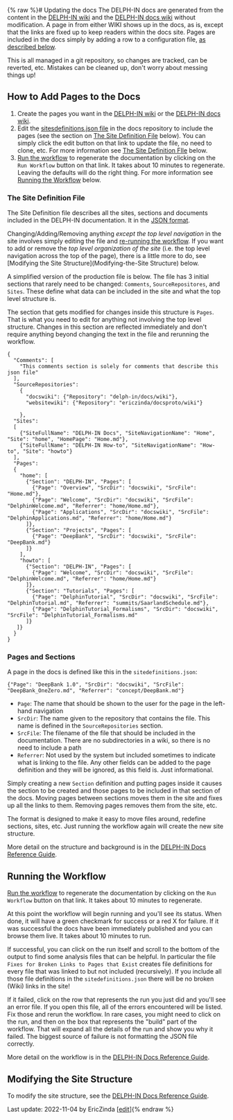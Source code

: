 {% raw %}# Updating the docs
The DELPH-IN docs are generated from the content in the [DELPH-IN wiki](https://github.com/delph-in/docs/wiki) and the [DELPH-IN docs wiki](https://github.com/EricZinda/docsproto) without modification. A page in from either WIKI shows up in the docs, as is, except that the links are fixed up to keep readers within the docs site. Pages are included in the docs simply by adding a row to a configuration file, [as described below](../DocsQuickStart#How-to-Add-Pages-to-the-Docs).

This is all managed in a git repository, so changes are tracked, can be reverted, etc.  Mistakes can be cleaned up, don't worry about messing things up!

## How to Add Pages to the Docs
1. Create the pages you want in the [DELPH-IN wiki](https://github.com/delph-in/docs/wiki) or the [DELPH-IN docs wiki](https://github.com/EricZinda/docsproto). 
2. Edit the [sitesdefinitions.json file](https://github.com/EricZinda/docsproto/blob/main/sitesdefinitions.json) in the docs repository to include the pages (see the section on [The Site Definition File](../DocsQuickStart#The-Site-Definition-File) below). You can simply click the edit button on that link to update the file, no need to clone, etc. For more information see [The Site Definition FIle](../DocsQuickStart#The-Site-Definition-File) below.
3. [Run the workflow](https://github.com/EricZinda/docsproto/actions/workflows/BuildDocs.yml) to regenerate the documentation by clicking on the `Run Workflow` button on that link.  It takes about 10 minutes to regenerate.  Leaving the defaults will do the right thing. For more information see [Running the Workflow](../DocsQuickStart#Running-the-Workflow) below.

### The Site Definition File
The Site Definition file describes all the sites, sections and documents included in the DELPH-IN documentation. It in the [JSON format](https://developer.mozilla.org/en-US/docs/Learn/JavaScript/Objects/JSON). 

Changing/Adding/Removing anything *except the top level navigation* in the site involves simply editing the file and [re-running the workflow](../DocsQuickStart#Running-the-Workflow).  If you want to add or remove the *top level organization of the site* (i.e. the top level navigation across the top of the page), there is a little more to do, see [Modifying the Site Structure](Modifying-the-Site Structure) below.

A simplified version of the production file is below. The file has 3 initial sections that rarely need to be changed: `Comments`, `SourceRepositores`, and `Sites`.  These define what data can be included in the site and what the top level structure is.

The section that gets modified for changes inside this structure is `Pages`. That is what you need to edit for anything not involving the top level structure. Changes in this section are reflected immediately and don't require anything beyond changing the text in the file and rerunning the workflow.
```
{
  "Comments": [
    "This comments section is solely for comments that describe this json file"
  ],
  "SourceRepositories":
    {
      "docswiki": {"Repository": "delph-in/docs/wiki"},
      "websitewiki": {"Repository": "ericzinda/docsproto/wiki"}

    },
  "Sites":
  [
    {"SiteFullName": "DELPH-IN Docs", "SiteNavigationName": "Home", "Site": "home", "HomePage": "Home.md"},
    {"SiteFullName": "DELPH-IN How-to", "SiteNavigationName": "How-to", "Site": "howto"}
  ],
  "Pages":
  {
    "home": [
      {"Section": "DELPH-IN", "Pages": [
        {"Page": "Overview", "SrcDir": "docswiki", "SrcFile": "Home.md"},
        {"Page": "Welcome", "SrcDir": "docswiki", "SrcFile": "DelphinWelcome.md", "Referrer": "home/Home.md"},
        {"Page": "Applications", "SrcDir": "docswiki", "SrcFile": "DelphinApplications.md", "Referrer": "home/Home.md"}
      ]},
      {"Section": "Projects", "Pages": [
        {"Page": "DeepBank", "SrcDir": "docswiki", "SrcFile": "DeepBank.md"}
      ]}
    ],
    "howto": [
      {"Section": "DELPH-IN", "Pages": [
        {"Page": "Welcome", "SrcDir": "docswiki", "SrcFile": "DelphinWelcome.md", "Referrer": "home/Home.md"}
      ]},
      {"Section": "Tutorials", "Pages": [
        {"Page": "DelphinTutorial", "SrcDir": "docswiki", "SrcFile": "DelphinTutorial.md", "Referrer": "summits/SaarlandSchedule.md"},
        {"Page": "DelphinTutorial_Formalisms", "SrcDir": "docswiki", "SrcFile": "DelphinTutorial_Formalisms.md" 
      ]}
   ]}
  }
}
```
### Pages and Sections
A page in the docs is defined like this in the `sitedefinitions.json`:
```
{"Page": "DeepBank 1.0", "SrcDir": "docswiki", "SrcFile": "DeepBank_OneZero.md", "Referrer": "concept/DeepBank.md"}
```
- `Page`: The name that should be shown to the user for the page in the left-hand navigation
- `SrcDir`: The name given to the repository that contains the file. This name is defined in the `SourceRepositories` section.
- `SrcFile`: The filename of the file that should be included in the documentation. There are no subdirectories in a wiki, so there is no need to include a path
- `Referrer`: Not used by the system but included sometimes to indicate what is linking to the file.  Any other fields can be added to the page definition and they will be ignored, as this field is.  Just informational. 

Simply creating a new `Section` definition and putting pages inside it causes the section to be created and those pages to be included in that section of the docs.  Moving pages between sections moves them in the site and fixes up all the links to them.  Removing pages removes them from the site, etc.

The format is designed to make it easy to move files around, redefine sections, sites, etc. Just running the workflow again will create the new site structure.

More detail on the structure and background is in the [DELPH-IN Docs Reference Guide](../DelphinDocsReference).
## Running the Workflow
[Run the workflow](https://github.com/EricZinda/docsproto/actions/workflows/BuildDocs.yml) to regenerate the documentation by clicking on the `Run Workflow` button on that link.  It takes about 10 minutes to regenerate.

At this point the workflow will begin running and you'll see its status.  When done, it will have a green checkmark for success or a red X for failure.  If it was successful the docs have been immediately published and you can browse them live. It takes about 10 minutes to run. 

If successful, you can click on the run itself and scroll to the bottom of the output to find some analysis files that can be helpful.  In particular the file `Fixes for Broken Links to Pages that Exist` creates file definitions for every file that was linked to but not included (recursively). If you include all those file definitions in the `sitedefinitions.json` there will be no broken (Wiki) links in the site!

If it failed, click on the row that represents the run you just did and you'll see an error file. If you open this file, all of the errors encountered will be listed.  Fix those and rerun the workflow.  In rare cases, you might need to click on the run, and then on the box that represents the "build" part of the workflow. That will expand all the details of the run and show you why it failed.  The biggest source of failure is not formatting the JSON file correctly.

More detail on the workflow is in the [DELPH-IN Docs Reference Guide](../DelphinDocsReference#Running-the-Workflow).

## Modifying the Site Structure
To modify the site structure, see the [DELPH-IN Docs Reference Guide](../DelphinDocsReference).

Last update: 2022-11-04 by EricZinda [[edit](https://github.com/ericzinda/docsproto/DocsQuickStart/_edit)]{% endraw %}